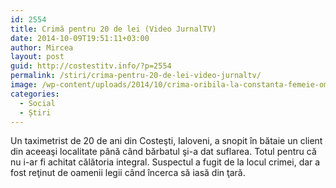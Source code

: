 ```yaml
---
id: 2554
title: Crimă pentru 20 de lei (Video JurnalTV)
date: 2014-10-09T19:51:11+03:00
author: Mircea
layout: post
guid: http://costestitv.info/?p=2554
permalink: /stiri/crima-pentru-20-de-lei-video-jurnaltv/
image: /wp-content/uploads/2014/10/crima-oribila-la-constanta-femeie-omorata-decapitata-cu-bratele-taiate-si-eviscerata-ce-le-a-declarat-asasinul-politistilor-18447719.jpg
categories:
  - Social
  - Știri
---
```

Un taximetrist de 20 de ani din Costeşti, Ialoveni, a snopit în bătaie un client din aceeaşi localitate până când bărbatul şi-a dat suflarea. <!--more-->Totul pentru că nu i-ar fi achitat călătoria integral. Suspectul a fugit de la locul crimei, dar a fost reţinut de oamenii legii când încerca să iasă din ţară.